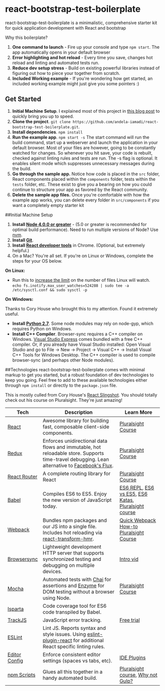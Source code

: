 # react-bootstrap-test-boilerplate
react-bootstrap-test-boilerplate is a minimalistic, comprehensive starter kit for quick application development with React and bootstrap

Why this boilerplate?

1. **One command to launch** - Fire up your console and type `npm start`. The app automatically opens in your default browser
2. **Error highlighting and hot reload** - Every time you save, changes hot reload and linting and automated tests run.
4. **Reduce dev setup stress** - Build on existing powerful libraries instead of figuring out how to piece your together from scratch.
5. **Included Working example** - If you're wondering how get started, an included working example might just give you some pointers :)


## Get Started
1. **Initial Machine Setup**. I explained most of this project in [this blog post](http://blog.cent.tech/learn-react-series-iii-dev-environment-like-you-mean-business) to quickly bring you up to speed.
2. **Clone the project**. `git clone https://github.com/andela-iamadi/react-bootstrap-test-boilerplate.git`.
3. **Install dependencies**. `npm install`
4. **Run the example app**. `npm start -s`
The start command will run the build command, start up a webserver and launch the application in your default browser. Most of your files are however, going to be constantly watched for changes. So whenever you hit save, your code is rebuilt, checked against linting rules and tests are run. The -s flag is optional. It enables silent mode which suppresses unnecessary messages during the build.
5. **Go through the sample app.** Notice how code is placed in the `src` folder, React components placed within the `components` folder, tests within the `tests` folder, etc. These exist to give you a bearing on how you could continue to structure your app as favored by the React community.
6. **Delete the sample app files.** Once you're comfortable with how the example app works, you can delete every folder in `src/components` if you want a completely empty starter kit

##Initial Machine Setup
1. **Install [Node 4.0.0 or greater](https://nodejs.org)** - (5.0 or greater is recommended for optimal build performance). Need to run multiple versions of Node? Use [nvm](https://github.com/creationix/nvm).
2. **Install [Git](https://git-scm.com/downloads)**.
3. **Install [React developer tools](https://chrome.google.com/webstore/detail/react-developer-tools/fmkadmapgofadopljbjfkapdkoienihi?hl=en)** in Chrome. (Optional, but extremely helpful.)
4. On a Mac? You're all set. If you're on Linux or Windows, complete the steps for your OS below.  

**On Linux:**  

 * Run this to [increase the limit](http://stackoverflow.com/questions/16748737/grunt-watch-error-waiting-fatal-error-watch-enospc) on the number of files Linux will watch.   
`echo fs.inotify.max_user_watches=524288 | sudo tee -a /etc/sysctl.conf && sudo sysctl -p`

**On Windows:**

Thanks to Cory House who brought this to my attention. Found it extremely useful.
* **Install [Python 2.7](https://www.python.org/downloads/)**. Some node modules may rely on node-gyp, which requires Python on Windows.
* **Install C++ Compiler**. Browser-sync requires a C++ compiler on Windows. [Visual Studio Express](https://www.visualstudio.com/en-US/products/visual-studio-express-vs) comes bundled with a free C++ compiler. Or, if you already have Visual Studio installed: Open Visual Studio and go to File -> New -> Project -> Visual C++ -> Install Visual C++ Tools for Windows Desktop. The C++ compiler is used to compile browser-sync (and perhaps other Node modules).

##Technologies
react-bootstrap-test-boilerplate comes with minimal markup to get you started, but a robust foundation of dev technologies to keep you going. Feel free to add to these available technologies either through `npm install` or directly to the `package.json` file.

This is mostly culled from Cory House's [React Slingshot](https://github.com/coryhouse/react-slingshot). You should totally check out his course on Pluralsight. They're just amazing!

| **Tech** | **Description** |**Learn More**|
|----------|-------|---|
|  [React](https://facebook.github.io/react/)  |   Awesome library for building fast, composable client-side components.    | [Pluralsight Course](https://www.pluralsight.com/courses/react-flux-building-applications)  |
|  [Redux](http://redux.js.org) |  Enforces unidirectional data flows and immutable, hot reloadable store. Supports time-travel debugging. Lean alternative to [Facebook's Flux](https://facebook.github.io/flux/docs/overview.html).| [Pluralsight Course](http://www.pluralsight.com/courses/react-redux-react-router-es6)    |
|  [React Router](https://github.com/reactjs/react-router) | A complete routing library for React | [Pluralsight Course](https://www.pluralsight.com/courses/react-flux-building-applications) |
|  [Babel](http://babeljs.io) |  Compiles ES6 to ES5. Enjoy the new version of JavaScript today.     | [ES6 REPL](https://babeljs.io/repl/), [ES6 vs ES5](http://es6-features.org), [ES6 Katas](http://es6katas.org), [Pluralsight course](https://www.pluralsight.com/courses/javascript-fundamentals-es6)    |
| [Webpack](http://webpack.github.io) | Bundles npm packages and our JS into a single file. Includes hot reloading via [react-transform-hmr](https://www.npmjs.com/package/react-transform-hmr). | [Quick Webpack How-to](https://github.com/petehunt/webpack-howto) [Pluralsight Course](https://www.pluralsight.com/courses/webpack-fundamentals)|
| [Browsersync](https://www.browsersync.io/) | Lightweight development HTTP server that supports synchronized testing and debugging on multiple devices. | [Intro vid](https://www.youtube.com/watch?time_continue=1&v=heNWfzc7ufQ)|
| [Mocha](http://mochajs.org) | Automated tests with [Chai](http://chaijs.com/) for assertions and [Enzyme](https://github.com/airbnb/enzyme) for DOM testing without a browser using Node. | [Pluralsight Course](https://www.pluralsight.com/courses/testing-javascript) |
| [Isparta](https://github.com/douglasduteil/isparta) | Code coverage tool for ES6 code transpiled by Babel. |
| [TrackJS](https://trackjs.com/) | JavaScript error tracking. | [Free trial](https://my.trackjs.com/signup)|  
| [ESLint](http://eslint.org/)| Lint JS. Reports syntax and style issues. Using [eslint-plugin-react](https://github.com/yannickcr/eslint-plugin-react) for additional React specific linting rules. | |
| [Editor Config](http://editorconfig.org) | Enforce consistent editor settings (spaces vs tabs, etc). | [IDE Plugins](http://editorconfig.org/#download) |
| [npm Scripts](https://docs.npmjs.com/misc/scripts)| Glues all this together in a handy automated build. | [Pluralsight course](https://www.pluralsight.com/courses/npm-build-tool-introduction), [Why not Gulp?](https://medium.com/@housecor/why-i-left-gulp-and-grunt-for-npm-scripts-3d6853dd22b8#.vtaziro8n)  |
